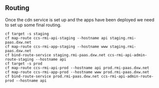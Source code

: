 ## Routing

Once the cdn service is set up and the apps have been deployed we need to set up
some final routing.

```
cf target -s staging
cf map-route ccs-rmi-api-staging --hostname api staging.rmi-paas.dxw.net
cf map-route ccs-rmi-app-staging --hostname www staging.rmi-paas.dxw.net
cf bind-route-service staging.rmi-paas.dxw.net ccs-rmi-api-admin-route-staging --hostname api
cf target -s prod
cf map-route ccs-rmi-api-prod --hostname api prod.rmi-paas.dxw.net
cf map-route ccs-rmi-app-prod --hostname www prod.rmi-paas.dxw.net
cf bind-route-service prod.rmi-paas.dxw.net ccs-rmi-api-admin-route-prod --hostname api
```
